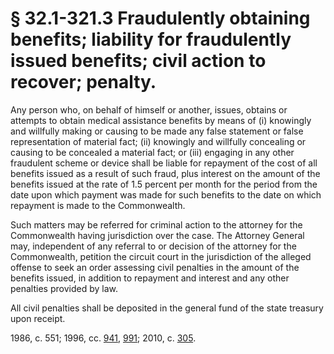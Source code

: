 # § 32.1-321.3 Fraudulently obtaining benefits; liability for fraudulently issued benefits; civil action to recover; penalty.

<p>Any person who, on behalf of himself or another, issues, obtains or attempts to obtain medical assistance benefits by means of (i) knowingly and willfully making or causing to be made any false statement or false representation of material fact; (ii) knowingly and willfully concealing or causing to be concealed a material fact; or (iii) engaging in any other fraudulent scheme or device shall be liable for repayment of the cost of all benefits issued as a result of such fraud, plus interest on the amount of the benefits issued at the rate of 1.5 percent per month for the period from the date upon which payment was made for such benefits to the date on which repayment is made to the Commonwealth.</p><p>Such matters may be referred for criminal action to the attorney for the Commonwealth having jurisdiction over the case. The Attorney General may, independent of any referral to or decision of the attorney for the Commonwealth, petition the circuit court in the jurisdiction of the alleged offense to seek an order assessing civil penalties in the amount of the benefits issued, in addition to repayment and interest and any other penalties provided by law.</p><p>All civil penalties shall be deposited in the general fund of the state treasury upon receipt.</p><p>1986, c. 551; 1996, cc. <a href='http://lis.virginia.gov/cgi-bin/legp604.exe?961+ful+CHAP0941'>941</a>, <a href='http://lis.virginia.gov/cgi-bin/legp604.exe?961+ful+CHAP0991'>991</a>; 2010, c. <a href='http://lis.virginia.gov/cgi-bin/legp604.exe?101+ful+CHAP0305'>305</a>.</p>